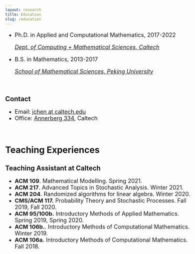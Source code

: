 ```yaml
---
layout: research
title: Education
slug: /education
---
```


<div id="header" style="width: 115%;">
    <div id="centered" style="margin: 0 auto; width: 110%;"></div>

<font size="+1">	
<ul>
  <li>Ph.D. in Applied and Computational Mathematics, 2017-2022 </li>
    <p><i> <a href="https://www.cms.caltech.edu">Dept. of Computing + Mathematical Sciences, Caltech  </a></i> </p>

  <li> B.S. in Mathematics, 2013-2017 </li>
  <p><i> <a href="http://english.math.pku.edu.cn">School of Mathematical Sciences, Peking University </a></i> </p>
<!--    <p><i> School of Mathematical Sciences, Peking University </i></p> -->
   
</ul>
</font>

</div>

<br />

<h2>Contact</h2>
<font size="+1">	
<ul>
	<li>  Email: <a href="mailto:jchen@caltech.edu">jchen at caltech.edu </a>
	</li>
	<li> Office:  <a href="https://www.caltech.edu/map/campus">Annerberg 334</a>, Caltech
		</li>		
</ul>
</font>

<br />

<!-- <hr width="820" /> -->

<div id="header" style="width: 120%;">
    <div id="centered" style="margin: 0 auto; width: 110%;"></div>

<h1>Teaching Experiences</h1>
<h2>Teaching Assistant at Caltech </h2>
<font size="+1">	
 <ul> 	
   <li> <b> ACM 109</b>. Mathematical Modelling. Spring 2021.  </li>  
 	 <li> <b> ACM 217</b>. Advanced Topics in Stochastic Analysis. Winter 2021.  </li> 	
 	 <li> <b> ACM 204</b>. Randomized algorithms for linear algebra. Winter 2020.  </li> 	 
 	<li> <b>CMS/ACM 117.</b> Probability Theory and Stochastic Processes. Fall 2019, Fall 2020.  </li> 	 	
 	<li> <b>ACM 95/100b.</b> Introductory Methods of Applied Mathematics. Spring 2019, Spring 2020. </li> 	
 	<li> <b> ACM 106b.</b>. Introductory Methods of Computational Mathematics. Winter 2019.</li>
 	<li> <b> ACM 106a.</b> Introductory Methods of Computational Mathematics. Fall 2018. </li>
 </ul>
</font>
</div>
